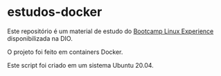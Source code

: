 # estudos-docker

Este repositório é um material de estudo do [Bootcamp Linux Experience](https://web.dio.me/track/linux-experience) disponibilizada na DIO.

O projeto foi feito em containers Docker.

Este script foi criado em um sistema Ubuntu 20.04.

